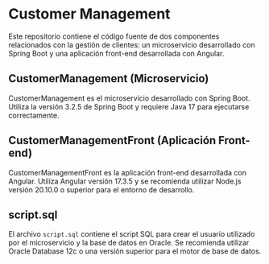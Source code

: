 # Customer Management

Este repositorio contiene el código fuente de dos componentes relacionados con la gestión de clientes: un microservicio desarrollado con Spring Boot y una aplicación front-end desarrollada con Angular.

## CustomerManagement (Microservicio)

CustomerManagement es el microservicio desarrollado con Spring Boot. Utiliza la versión 3.2.5 de Spring Boot y requiere Java 17 para ejecutarse correctamente.

## CustomerManagementFront (Aplicación Front-end)

CustomerManagementFront es la aplicación front-end desarrollada con Angular. Utiliza Angular versión 17.3.5 y se recomienda utilizar Node.js versión 20.10.0 o superior para el entorno de desarrollo.

## script.sql

El archivo `script.sql` contiene el script SQL para crear el usuario utilizado por el microservicio y la base de datos en Oracle. Se recomienda utilizar Oracle Database 12c o una versión superior para el motor de base de datos.